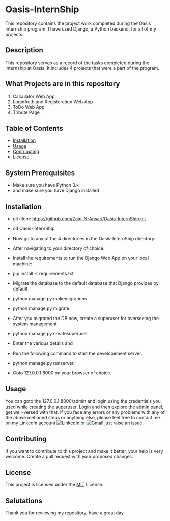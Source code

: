 # Oasis-InternShip

This repository contains the project work completed during the Oasis Internship program.
I have used Django, a Python backend, for all of my projects. 

## Description

This repository serves as a record of the tasks completed during the internship at Oasis.
It includes 4 projects that were a part of the program.

## What Projects are in this repository
  1. Calculator Web App
  2. LoginAuth and Registeration Web App
  3. ToDo Web App
  4. Tribute Page

## Table of Contents

- [Installation](#installation)
- [Usage](#usage)
- [Contributing](#contributing)
- [License](#license)

## System Prerequisites
- Make sure you have Python 3.x
- and make sure you have Django installed

## Installation
- git clone https://github.com/Zaid-N-Ansari/Oasis-InternShip.git
- cd Oasis-InternShip

- Now go to any of the 4 directories in the Oasis-InternShip directory.

- After navigating to your directory of choice.

- Install the requirements to run the Django Web App on your local machine:
- pip install -r requirements.txt

- Migrate the database to the default database that Django provides by default
- python manage.py makemigrations
- python manage.py migrate

- After you migrated the DB now, create a superuser for overseeing the system management
- python manage.py createsuperuser
- Enter the various details and
- Run the following command to start the developement server.
- python manage.py runserver
- Goto 127.0.0.1:8000 on your browser of choice.

## Usage
You can goto the 127.0.0.1:8000/admin and login using the credentials you used while creating the superuser.
Login and then explore the admin panel, get well-versed with that.
If you face any errors or any problems with any of the above metioned steps or anything else, please feel free to contact me on my LinkedIn account
[![LinkedIn](https://img.shields.io/badge/-LinkedIn-blue?style=flat-square&logo=Linkedin&logoColor=white&link=https://www.linkedin.com/in/zaid-n-ansari/)](https://www.linkedin.com/in/zaid-ansari-71a0a1292) or
[![Gmail](https://img.shields.io/badge/-Gmail-red?style=flat-square&logo=Gmail&logoColor=white&link=YOUR_GMAIL_LINK_HERE)](https://mail.google.com/zaid.n.ansari01042003@gmail.com) just raise an issue.

## Contributing
If you want to contribute to this project and make it better, your help is very welcome. Create a pull request with your proposed changes.

## License
This project is licensed under the [MIT](https://github.com/Zaid-N-Ansari/Oasis-InternShip/blob/main/LICENSE) License.

## Salutations
Thank you for reviewing my repository, have a great day.
